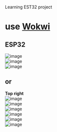 Learning EST32 project <br>
# use [Wokwi](https://wokwi.com/) <br>
## ESP32 <br>
![image](https://github.com/user-attachments/assets/390371cc-ad43-42aa-874a-a0120fec4f3d) <br>
![image](https://github.com/user-attachments/assets/7a1cf8c3-d158-4609-926b-1cc1bfcab70a) <br>
![image](https://github.com/user-attachments/assets/91ccc55c-a8d1-4fe1-84ea-18b87f3b669d) <br>
## or <br>
**Top right** <br>
![image](https://github.com/user-attachments/assets/751ffbb3-b8a4-4d44-9ee3-c89c981223ec) <br>
![image](https://github.com/user-attachments/assets/565ef29e-8a8c-4d80-8d80-35306dca6ef7) <br>
![image](https://github.com/user-attachments/assets/cd3c8f45-f7b9-43e1-9a68-d8d352322b02) <br>
![image](https://github.com/user-attachments/assets/4cab424c-52c4-4a00-a7be-1e69d6787cb8) <br>
![image](https://github.com/user-attachments/assets/24401ce5-afdb-4d56-a5a6-0b81b4508a0f) <br>
![image](https://github.com/user-attachments/assets/cc01b611-7b4e-4610-8c3a-4183dc698dfe) <br>








